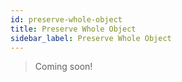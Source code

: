 ```yaml
---
id: preserve-whole-object
title: Preserve Whole Object
sidebar_label: Preserve Whole Object
---
```


> Coming soon!
